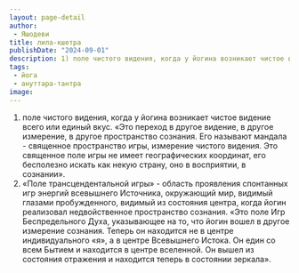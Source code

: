 ```yaml
---
layout: page-detail
author:
 - Яшодеви
title: лила-кшетра
publishDate: "2024-09-01"
description: 1) поле чистого видения, когда у йогина возникает чистое видение всего или единый вкус.
tags:
 - йога
 - ануттара-тантра
image: 
---
```


1) поле чистого видения, когда у йогина возникает чистое видение всего или единый вкус.
	«Это переход в другое видение, в другое измерение, в другое пространство сознания. Его называют мандала - священное пространство игры, измерение чистого видения. Это священное поле игры не имеет географических координат, его бесполезно искать как некую страну, оно в восприятии, в сознании». 
2) «Поле трансцендентальной игры» - область проявления спонтанных игр энергий всевышнего Источника, окружающий мир, видимый глазами пробужденного, видимый из состояния центра, когда йогин реализовал недвойственное пространство сознания.
 «Это поле Игр Беспредельного Духа, указывающее на то, что йогин вошел в другое измерение сознания. Теперь он находится не в центре индивидуального «я», а в центре Всевышнего Истока. Он един со всем Бытием и находится в центре вселенной. Он вышел из состояния отражения и находится теперь в состоянии зеркала».

